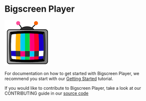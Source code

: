 # Bigscreen Player

![BSP Logo](bsp.png "Bigscreen-player")

For documentation on how to get started with Bigscreen Player, we recommend you start with our [Getting Started](https://bbc.github.io/bigscreen-player) tutorial.

If you would like to contribute to Bigscreen Player, take a look at our CONTRIBUTING guide in our [source code](https://github.com/bbc/bigscreen-player)